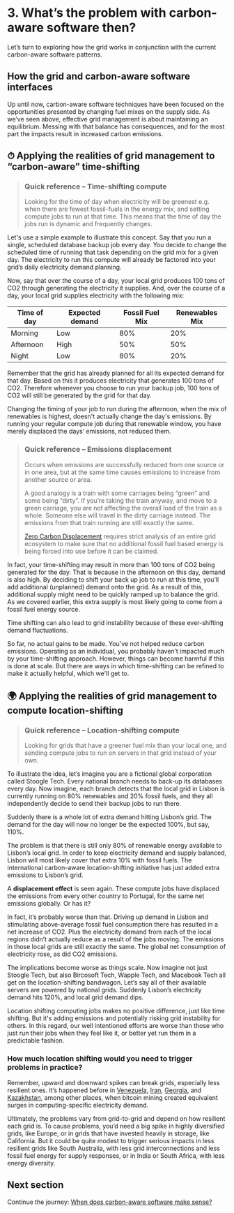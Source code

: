 # 3. What’s the problem with carbon-aware software then?

Let’s turn to exploring how the grid works in conjunction with the current carbon-aware software patterns.

## How the grid and carbon-aware software interfaces

Up until now, carbon-aware software techniques have been focused on the opportunities presented by changing fuel mixes on the supply side. As we’ve seen above, effective grid management is about maintaining an equilibrium. Messing with that balance has consequences, and for the most part the impacts result in increased carbon emissions.

## ⏱ Applying the realities of grid management to “carbon-aware” time-shifting

> ### Quick reference – Time-shifting compute
>
> Looking for the time of day when electricity will be greenest e.g. when there are fewest fossil-fuels in the energy mix, and setting compute jobs to run at that time. This means that the time of day the jobs run is dynamic and frequently changes.

Let's use a simple example to illustrate this concept. Say that you run a single, scheduled database backup job every day. You decide to change the scheduled time of running that task depending on the grid mix for a given day. The electricity to run this compute will already be factored into your grid’s daily electricity demand planning.

Now, say that over the course of a day, your local grid produces 100 tons of CO2 through generating the electricity it supplies. And, over the course of a day, your local grid supplies electricity with the following mix:

| **Time of day** | **Expected demand** | **Fossil Fuel Mix** | **Renewables Mix** |
| --- | ----------- | --- | ----------- |
| Morning | Low | 80% | 20% |
| Afternoon | High | 50% | 50% |
| Night | Low | 80% | 20% |

Remember that the grid has already planned for all its expected demand for that day. Based on this it produces electricity that generates 100 tons of CO2. Therefore whenever you choose to run your backup job, 100 tons of CO2 will still be generated by the grid for that day. 

Changing the timing of your job to run during the afternoon, when the mix of renewables is highest, doesn't actually change the day's emissions. By running your regular compute job during that renewable window, you have merely displaced the days’ emissions, not reduced them.

> ### Quick reference – Emissions displacement 
> 
> Occurs when emissions are successfully reduced from one source or in one area, but at the same time causes emissions to increase from another source or area.
>
> A good analogy is a train with some carriages being “green” and some being “dirty”. If you’re taking the train anyway, and move to a green carriage, you are not affecting the overall load of the train as a whole. Someone else will travel in the dirty carriage instead. The emissions from that train running are still exactly the same.
>
> <a href="https://en.wikipedia.org/wiki/Zero_Carbon_Displacement">Zero Carbon Displacement</a> requires strict analysis of an entire grid ecosystem to make sure that no additional fossil fuel based energy is being forced into use before it can be claimed.

In fact, your time-shifting may result in more than 100 tons of CO2 being generated for the day. That is because in the afternoon on this day, demand is also high. By deciding to shift your back up job to run at this time, you’ll add additional (unplanned) demand onto the grid. As a result of this, additional supply might need to be quickly ramped up to balance the grid. As we covered earlier, this extra supply is most likely going to come from a fossil fuel energy source.

Time shifting can also lead to grid instability because of these ever-shifting demand fluctuations.

So far, no actual gains to be made. You’ve not helped reduce carbon emissions. Operating as an individual, you probably haven’t impacted much by your time-shifting approach. However, things can become harmful if this is done at scale. But there are ways in which time-shifting can be refined to make it actually helpful, which we'll get to.

## 🌍 Applying the realities of grid management to compute location-shifting

> ### Quick reference – Location-shifting compute 
> 
> Looking for grids that have a greener fuel mix than your local one, and sending compute jobs to run on servers in that grid instead of your own.

To illustrate the idea, let’s imagine you are a fictional global corporation called Stoogle Tech. Every national branch needs to back-up its databases every day. Now imagine, each branch detects that the local grid in Lisbon is currently running on 80% renewables and 20% fossil fuels, and they all independently decide to send their backup jobs to run there.

Suddenly there is a whole lot of extra demand hitting Lisbon’s grid. The demand for the day will now no longer be the expected 100%, but say, 110%. 

The problem is that there is still only 80% of renewable energy available to Lisbon’s local grid. In order to keep electricity demand and supply balanced, Lisbon will most likely cover that extra 10% with fossil fuels. The international carbon-aware location-shifting initiative has just added extra emissions to Lisbon’s grid.

A **displacement effect** is seen again. These compute jobs have displaced the emissions from every other country to Portugal, for the same net emissions globally. Or has it?

In fact, it’s probably worse than that. Driving up demand in Lisbon and stimulating above-average fossil fuel consumption there has resulted in a net increase of CO2. Plus the electricity demand from each of the local regions didn’t actually reduce as a result of the jobs moving. The emissions in those local grids are still exactly the same. The global net consumption of electricity rose, as did CO2 emissions.

The implications become worse as things scale. Now imagine not just Stoogle Tech, but also Bircosoft Tech, Wapple Tech, and Macebook Tech all get on the location-shifting bandwagon. Let’s say all of their available servers are powered by national grids. Suddenly Lisbon’s electricity demand hits 120%, and local grid demand dips. 

Location shifting computing jobs makes no positive difference, just like time shifting. But it's adding emissions and potentially risking grid instability for others. In this regard, our well intentioned efforts are worse than those who just run their jobs when they feel like it, or better yet run them in a predictable fashion.

### How much location shifting would you need to trigger problems in practice?

Remember, upward and downward spikes can break grids, especially less resilient ones. It’s happened before in <a href="https://www.sciencedirect.com/science/article/abs/pii/S2214629621002607">Venezuela</a>, <a href="https://www.arabnews.com/node/1794836/middle-east">Iran</a>, <a href="https://www.reuters.com/article/us-georgia-tech-currency-analysis-trfn/analysis-crypto-tears-bitcoin-miners-face-blame-for-abkhazia-energy-crisis-idUSKBN2AT1UC">Georgia</a>, and <a href="https://www.cacianalyst.org/publications/analytical-articles/item/13709-did-cryptocurrency-miners-crash-the-central-asian-power-grid?.html">Kazakhstan</a>, among other places, when bitcoin mining created equivalent surges in computing-specific electricity demand.

Ultimately, the problems vary from grid-to-grid and depend on how resilient each grid is. To cause problems, you’d need a big spike in highly diversified grids, like Europe, or in grids that have invested heavily in storage, like California. But it could be quite modest to trigger serious impacts in less resilient grids like South Australia, with less grid interconnections and less fossil fuel energy for supply responses, or in India or South Africa, with less energy diversity.


## Next section

Continue the journey: [When does carbon-aware software make sense?](when-does-carbon-aware-make-sense.md)